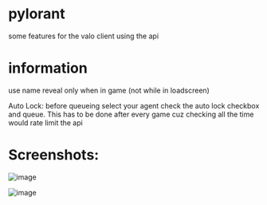 # pylorant
some features for the valo client using the api

# information
  use name reveal only when in game (not while in loadscreen)

  Auto Lock: before queueing select your agent check the auto lock checkbox and queue.
            This has to be done after every game cuz checking all the time would rate limit the api

# Screenshots:
  ![image](https://github.com/leopardbyte/pylorant/assets/164386226/b56c62c8-cbb5-4856-aafd-d593c012d70d)

  ![image](https://github.com/leopardbyte/pylorant/assets/164386226/bc8922a5-2e6f-484a-b6ec-0f824fbfae1f)


  


